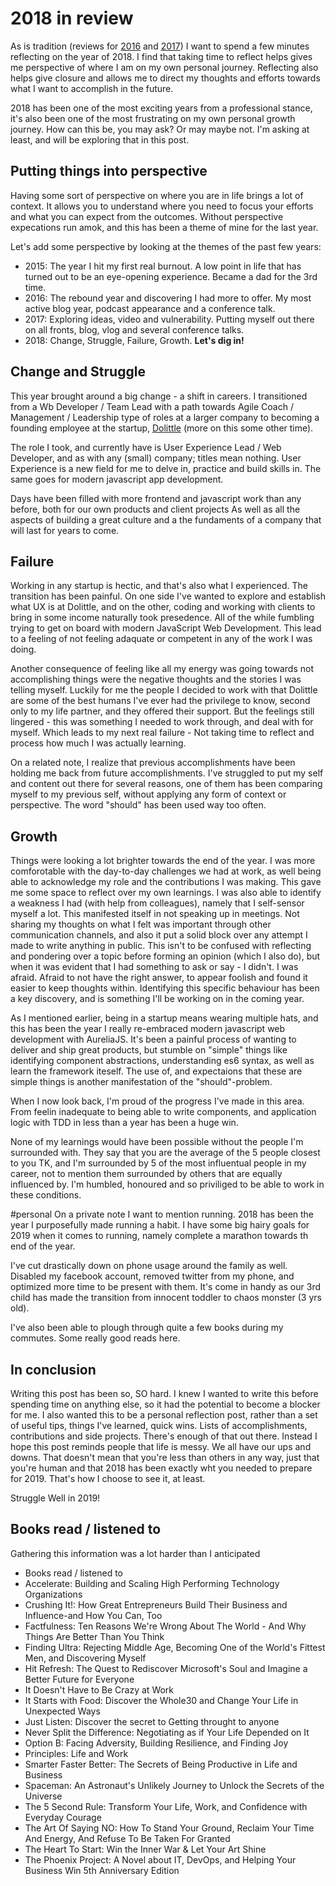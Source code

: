 # 2018 in review
As is tradition (reviews for [2016]() and [2017]()) I want to spend a few minutes reflecting on the year of 2018. I find that taking time to reflect helps gives me perspective of where I am on my own personal journey. Reflecting also helps give closure and allows me to direct my thoughts and efforts towards what I want to accomplish in the future.

2018 has been one of the most exciting years from a professional stance, it's also been one of the most frustrating on my own personal growth journey. How can this be, you may ask? Or may maybe not. I'm asking at least, and will be exploring that in this post.

## Putting things into perspective
Having some sort of perspective on where you are in life brings a lot of context. It allows you to understand where you need to focus your efforts and what you can expect from the outcomes. Without perspective expecations run amok, and this has been a theme of mine for the last year.

Let's add some perspective by looking at the themes of the past few years:
 - 2015: The year I hit my first real burnout. A low point in life that has turned out to be an eye-opening experience. Became a dad for the 3rd time.
 - 2016: The rebound year and discovering I had more to offer. My most active blog year, podcast appearance and a conference talk.
 - 2017: Exploring ideas, video and vulnerability. Putting myself out there on all fronts, blog, vlog and several conference talks. 
 - 2018: Change, Struggle, Failure, Growth. **Let's dig in!**

## Change and Struggle
This year brought around a big change - a shift in careers. I transitioned from a Wb Developer / Team Lead with a path towards Agile Coach / Management / Leadership type of roles at a larger company to becoming a founding employee at the startup, [Dolittle]() (more on this some other time). 

The role I took, and currently have is User Experience Lead / Web Developer, and as with any (small) company; titles mean nothing. User Experience is a new field for me to delve in, practice and build skills in. The same goes for modern javascript app development. 

Days have been filled with more frontend and javascript work than any before, both for our own products and client projects As well as all the aspects of building a great culture and a the fundaments of a company that will last for years to come.


## Failure
Working in any startup is hectic, and that's also what I experienced. The transition has been painful. On one side I've wanted to explore and establish what UX is at Dolittle, and on the other, coding and working with clients to bring in some income naturally took presedence. All of the while fumbling trying to get on board with modern JavaScript Web Development. This lead to a feeling of not feeling adaquate or competent in any of the work I was doing.

Another consequence of feeling like all my energy was going towards not accomplishing things were the negative thoughts and the stories I was telling myself. Luckily for me the people I decided to work with that Dolittle are some of the best humans I've ever had the privilege to know, second only to my life partner, and they offered their support. But the feelings still lingered - this was something I needed to work through, and deal with for myself. Which leads to my next real failure - Not taking time to reflect and process how much I was actually learning.

On a related note, I realize that previous accomplishments have been holding me back from future accomplishments. I've struggled to put my self and content out there for several reasons, one of them has been comparing myself to my previous self, without applying any form of context or perspective. The word "should" has been used way too often.

## Growth
Things were looking a lot brighter towards the end of the year. I was more comforotable with the day-to-day challenges we had at work, as well being able to acknowledge my role and the contributions I was making. This gave me some space to reflect over my own learnings. I was also able to identify a weakness I had (with help from colleagues), namely that I self-sensor myself a lot. This manifested itself in not speaking up in meetings. Not sharing my thoughts on what I felt was important through other communication channels, and also it put a solid block over any attempt I made to write anything in public. This isn't to be confused with reflecting and pondering over a topic before forming an opinion (which I also do), but when it was evident that I had something to ask or say - I didn't. I was afraid. Afraid to not have the right answer, to appear foolish and found it easier to keep thoughts within. Identifying this specific behaviour has been a key discovery, and is something I'll be working on in the coming year.

As I mentioned earlier, being in a startup means wearing multiple hats, and this has been the year I really re-embraced modern javascript web development with AureliaJS. It's been a painful process of wanting to deliver and ship great products, but stumble on "simple" things like identifying component abstractions, understanding es6 syntax, as well as learn the framework iteself. The use of, and expectaions that these are simple things is another manifestation of the "should"-problem. 

When I now look back, I'm proud of the progress I've made in this area. From feelin inadequate to being able to write components, and application logic with TDD in less than a year has been a huge win.

None of my learnings would have been possible without the people I'm surrounded with. They say that you are the average of the 5 people closest to you TK, and I'm surrounded by 5 of the most influentual people in my career, not to mention them surrounded by others that are equally influenced by. I'm humbled, honoured and so priviliged to be able to work in these conditions.

#personal
On a private note I want to mention running. 2018 has been the year I purposefully made running a habit. I have some big hairy goals for 2019 when it comes to running, namely complete a marathon towards th end of the year.

I've cut drastically down on phone usage around the family as well. Disabled my facebook account, removed twitter from my phone, and optimized more time to be present with them. It's come in handy as our 3rd child has made the transition from innocent toddler to chaos monster (3 yrs old).

I've also been able to plough through quite a few books during my commutes. Some really good reads here.


## In conclusion
Writing this post has been so, SO hard. I knew I wanted to write this before spending time on anything else, so it had the potential to become a blocker for me. I also wanted this to be a personal reflection post, rather than a set of useful tips, things I've learned, quick wins. Lists of accomplishments, contributions and side projects. There's enough of that out there. Instead I hope this post reminds people that life is messy. We all have our ups and downs. That doesn't mean that you're less than others in any way, just that you're human and that 2018 has been exactly wht you needed to prepare for 2019. That's how I choose to see it, at least.

Struggle Well in 2019!

## Books read / listened to
Gathering this information was a lot harder than I anticipated
 - Books read / listened to
  - Accelerate: Building and Scaling High Performing Technology Organizations
  - Crushing It!: How Great Entrepreneurs Build Their Business and Influence-and How You Can, Too
  - Factfulness: Ten Reasons We're Wrong About The World - And Why Things Are Better Than You Think
  - Finding Ultra: Rejecting Middle Age, Becoming One of the World's Fittest Men, and Discovering Myself
  - Hit Refresh: The Quest to Rediscover Microsoft's Soul and Imagine a Better Future for Everyone
  - It Doesn't Have to Be Crazy at Work
  - It Starts with Food: Discover the Whole30 and Change Your Life in Unexpected Ways
  - Just Listen: Discover the secret to Getting throught to anyone
  - Never Split the Difference: Negotiating as if Your Life Depended on It
  - Option B: Facing Adversity, Building Resilience, and Finding Joy
  - Principles: Life and Work
  - Smarter Faster Better: The Secrets of Being Productive in Life and Business
  - Spaceman: An Astronaut's Unlikely Journey to Unlock the Secrets of the Universe
  - The 5 Second Rule: Transform Your Life, Work, and Confidence with Everyday Courage
  - The Art Of Saying NO: How To Stand Your Ground, Reclaim Your Time And Energy, And Refuse To Be Taken For Granted
  - The Heart To Start: Win the Inner War & Let Your Art Shine
  - The Phoenix Project: A Novel about IT, DevOps, and Helping Your Business Win 5th Anniversary Edition




## 



